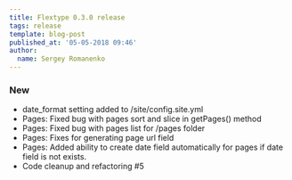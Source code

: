 ```yaml
---
title: Flextype 0.3.0 release
tags: release
template: blog-post
published_at: '05-05-2018 09:46'
author:
  name: Sergey Romanenko
---
```


### New

* date_format setting added to /site/config.site.yml
* Pages: Fixed bug with pages sort and slice in getPages() method
* Pages: Fixed bug with pages list for /pages folder
* Pages: Fixes for generating page url field
* Pages: Added ability to create date field automatically for pages if date field is not exists.
* Code cleanup and refactoring #5
